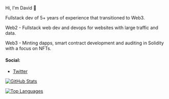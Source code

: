 Hi, I'm David 👋

Fullstack dev of 5+ years of experience that transitioned to Web3. 

Web2 - Fullstack web dev and devops for websites with large traffic and data.

Web3 - Minting dapps, smart contract development and auditing in Solidity with a focus on NFTs.

#### Social:
- [Twitter](https://twitter.com/dadev42)

[![GitHub Stats](https://github-readme-stats.vercel.app/api?username=david-dacruz&count_private=true&show_icons=true&theme=jolly)](https://github.com/anuraghazra/github-readme-stats)

[![Top Languages](https://github-readme-stats.vercel.app/api/top-langs/?username=david-dacruz&layout=compact&theme=jolly)](https://github.com/anuraghazra/github-readme-stats)

